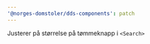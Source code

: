 ```yaml
---
'@norges-domstoler/dds-components': patch
---
```


Justerer på størrelse på tømmeknapp i `<Search>`
